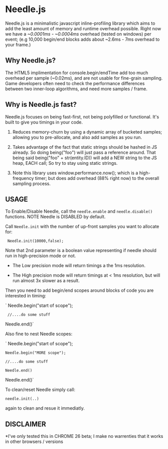 Needle.js
=========

Needle.js is a minimalistic javascript inline-profiling library which aims to add the least amount of memory and runtime overhead possible. Right now we have a _~0.0001ms - ~0.0004ms_ overhead (tested on windows) per event;  (e.g 10,000 begin/end blocks adds about ~2.6ms - 7ms overhead to your frame.)

## Why Needle.js?


The HTML5 implimentation for console.begin/endTime add too much overhead per sample (~0.02ms), and are not usable for fine-grain sampling. Game developers often need to check the performance differences between two inner-loop algorithms, and need more samples / frame.

## Why is Needle.js fast?


Needle.js focuses on being fast-first, not being polyfilled or functional. It's built to give you timings in your code.

1. Reduces memory-churn by using a dynamic array of bucketed samples; allowing you to pre-allocate, and also add samples as you run.

2. Takes advantage of the fact that static strings should be hashed in JS already. So doing being("foo") will just pass a reference around. That being said being("foo" + str(entity.ID)) will add a NEW string to the JS heap, EACH call; So try to stay using static strings.

3. Note this library uses window.performance.now(); which is a high-frequency timer; but does add overhead (88% right now) to the overall sampling process.



## USAGE

To Enable/Disable Needle, call the `needle.enable` and `needle.disable()` functions. 
NOTE Needle is DISABLED by default.

Call `Needle.init` with the number of up-front samples you want to allocate for:

` Needle.init(10000,false);`

Note that 2nd parameter is a boolean value representing if needle should run in high-precision mode or not.

* The Low precision mode will return timings a the 1ms resolution.

* The High precision mode will return timings at < 1ms resolution, but will run almost 3x slower as a result.



 
Then you need to add begin/end scopes around blocks of code you are interested in timing:

` Needle.begin("start of scope");

     //....do some stuff

 Needle.end()`

    
Also fine to nest Needle scopes:

` Needle.begin("start of scope");

    Needle.begin("MORE scope");

    //....do some stuff

    Needle.end()

 Needle.end()`


To clean/reset Needle simply call:

` needle.init(..) `

again to clean and resue it immediatly.



## DISCLAIMER

*I've only tested this in CHROME 26 beta; I make no warrenties that it works in other browsers / versions

